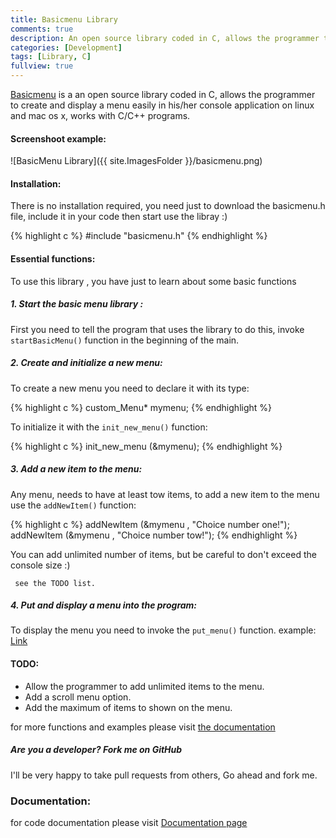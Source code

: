 ```yaml
---
title: Basicmenu Library
comments: true
description: An open source library coded in C, allows the programmer to create and display a menu easily in his/her console application on linux and mac os x, works with C/C++ programs.
categories: [Development]
tags: [Library, C]
fullview: true
---
```



[Basicmenu](http://cyounes.com/projects/basicmenu) is a an open source library coded in C, allows the programmer to create and display a menu easily in his/her console application on linux and mac os x, works with C/C++ programs.


<h4> Screenshoot example: </h4>
![BasicMenu Library]({{ site.ImagesFolder }}/basicmenu.png)


<h4>Installation: </h4>
<p>
There is no installation required, you need just to download the basicmenu.h file, include it in your code then start use the libray :)
</p>
{% highlight c %}
#include "basicmenu.h"
{% endhighlight %}

<h4>Essential functions:</h4>
<p>
To use this library , you have just to learn about some basic functions
</p>
<h5>1. Start the basic menu library :</h5>
<p>
First you need to tell the program that uses the library 
to do this, invoke <code>startBasicMenu()</code> function in the beginning of the main.
</p>
 
<h5> 2. Create and initialize a new menu:</h5>
<p>
To create a new menu you need to declare it with its type:</p> 
{% highlight c %}
custom_Menu* mymenu; 
{% endhighlight %}
<p>To initialize it with the <code>init_new_menu()</code> function:</p> 
{% highlight c %}
init_new_menu (&mymenu);
{% endhighlight %}

<h5>3. Add a new item to the menu:</h5>
<p>
Any menu, needs to have at least tow items, to add a new item to the menu use the <code>addNewItem()</code> function:</p> 
{% highlight c %}
addNewItem (&mymenu , "Choice number one!");
addNewItem (&mymenu , "Choice number tow!");
{% endhighlight %}
<p>You can add unlimited number of items, but be careful to don't exceed the console size :)</p> 
<code> see the TODO list.</code>

<h5> 4. Put and display a menu into the program:</h5>
<p>
To display the menu you need to invoke the <code>put_menu()</code> function.
example: <a href="/Content/Docs/basicmenu/example1_8c-example.html">Link</a>
</p>
<h4> TODO:</h4>
<ul>
<li>
Allow the programmer to add unlimited items to the menu.
</li>
<li>
Add a scroll menu option.
</li>
<li>
Add the maximum of items to shown on the menu.
</li>
</ul>

for more functions and examples please visit <a href="/Content/Docs/basicmenu/examples.html">the documentation</a>


<div class="note info">
	<h5>Are you a developer? Fork me on GitHub</h5>
	<p>I'll be very happy to take pull requests from others, Go ahead and fork me.</p>
</div>


### Documentation: 

for code documentation please visit  <a href="/Content/Docs/basicmenu/examples.html" >Documentation page</a>
